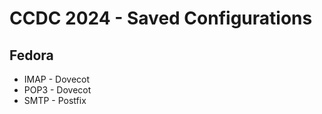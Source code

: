 # CCDC 2024 - Saved Configurations

## Fedora
<ul>
  <li>IMAP - Dovecot</li>
  <li>POP3 - Dovecot</li>
  <li>SMTP - Postfix</li>
</ul>
